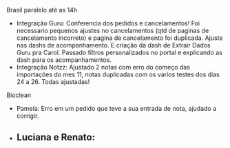 Brasil paralelo até as 14h
- Integração Guru: Conferencia dos pedidos e cancelamentos! Foi necessario pequenos ajustes no cancelamentos (qtd de paginas de cancelamento incorreto) e pagina de cancelamento foi duplicada. Ajuste nas dashs de acompanhamento. E criação da dash de Extrair Dados Guru pra Carol. Passado filtros personalizados no portal e explicando as dash para os acompanhamentos.
- Integração Notzz: Ajustado 2 notas com erro do começo das importações do mes 11, notas duplicadas com os varios testes dos dias 24 a 26. Todas ajustadas!

Bioclean
- Pamela: Erro em um pedido que teve a sua entrada de nota, ajudado a corrigir.
- Luciana e Renato:
	- 